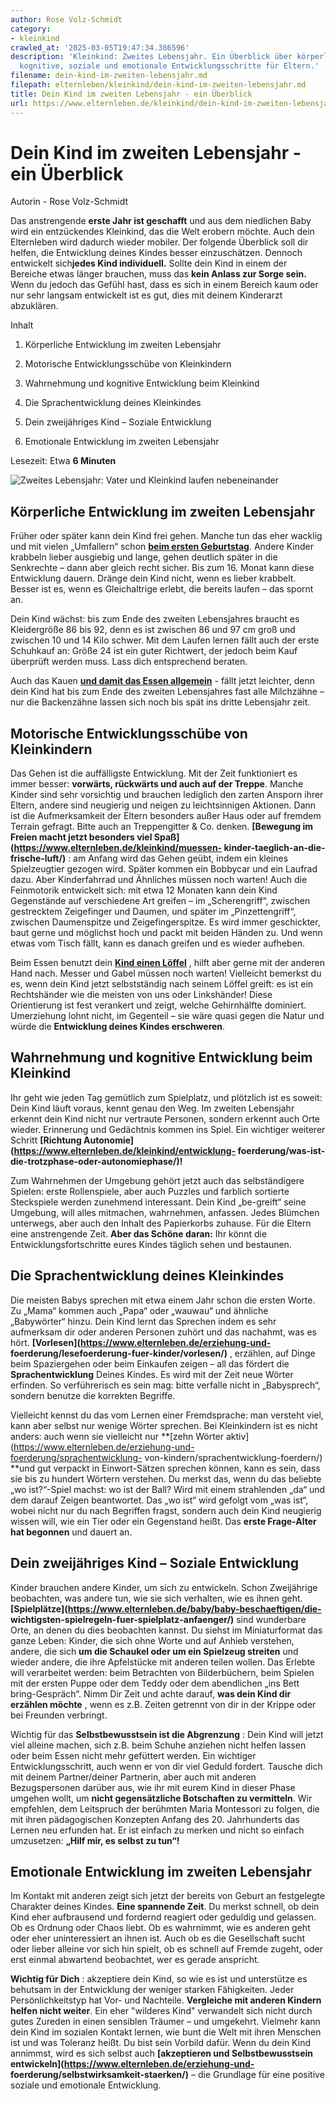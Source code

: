 ```yaml
---
author: Rose Volz-Schmidt
category:
- kleinkind
crawled_at: '2025-03-05T19:47:34.386596'
description: 'Kleinkind: Zweites Lebensjahr. Ein Überblick über körperliche, motorische,
  kognitive, soziale und emotionale Entwicklungsschritte für Eltern.'
filename: dein-kind-im-zweiten-lebensjahr.md
filepath: elternleben/kleinkind/dein-kind-im-zweiten-lebensjahr.md
title: Dein Kind im zweiten Lebensjahr - ein Überblick
url: https://www.elternleben.de/kleinkind/dein-kind-im-zweiten-lebensjahr/
---
```


#  Dein Kind im zweiten Lebensjahr - ein Überblick

Autorin - Rose Volz-Schmidt

Das anstrengende **erste Jahr ist geschafft** und aus dem niedlichen Baby wird
ein entzückendes Kleinkind, das die Welt erobern möchte. Auch dein Elternleben
wird dadurch wieder mobiler. Der folgende Überblick soll dir helfen, die
Entwicklung deines Kindes besser einzuschätzen. Dennoch entwickelt sich**jedes
Kind individuell.** Sollte dein Kind in einem der Bereiche etwas länger
brauchen, muss das **kein Anlass zur Sorge sein.** Wenn du jedoch das Gefühl
hast, dass es sich in einem Bereich kaum oder nur sehr langsam entwickelt ist
es gut, dies mit deinem Kinderarzt abzuklären.

Inhalt

1. Körperliche Entwicklung im zweiten Lebensjahr

2. Motorische Entwicklungsschübe von Kleinkindern

3. Wahrnehmung und kognitive Entwicklung beim Kleinkind

4. Die Sprachentwicklung deines Kleinkindes

5. Dein zweijähriges Kind – Soziale Entwicklung

6. Emotionale Entwicklung im zweiten Lebensjahr

Lesezeit: Etwa **6 Minuten**

![Zweites Lebensjahr: Vater und Kleinkind laufen
nebeneinander](/fileadmin/_processed_/5/8/csm_Ueberblick_Entwicklung_zweites_Lebensjahr_4e7cbc6404.jpg)

##  Körperliche Entwicklung im zweiten Lebensjahr

Früher oder später kann dein Kind frei gehen. Manche tun das eher wacklig und
mit vielen „Umfallern“ schon **[beim ersten
Geburtstag](https://www.elternleben.de/baby/erster-geburtstag/)**. Andere
Kinder krabbeln lieber ausgiebig und lange, gehen deutlich später in die
Senkrechte – dann aber gleich recht sicher. Bis zum 16. Monat kann diese
Entwicklung dauern. Dränge dein Kind nicht, wenn es lieber krabbelt. Besser
ist es, wenn es Gleichaltrige erlebt, die bereits laufen – das spornt an.  
  
Dein Kind wächst: bis zum Ende des zweiten Lebensjahres braucht es
Kleidergröße 86 bis 92, denn es ist zwischen 86 und 97 cm groß und zwischen 10
und 14 Kilo schwer. Mit dem Laufen lernen fällt auch der erste Schuhkauf an:
Größe 24 ist ein guter Richtwert, der jedoch beim Kauf überprüft werden muss.
Lass dich entsprechend beraten.  
  
Auch das Kauen **[und damit das Essen
allgemein](https://www.elternleben.de/shop/ernaehrung-fuer-babys/)** \- fällt
jetzt leichter, denn dein Kind hat bis zum Ende des zweiten Lebensjahres fast
alle Milchzähne – nur die Backenzähne lassen sich noch bis spät ins dritte
Lebensjahr zeit.

##  Motorische Entwicklungsschübe von Kleinkindern

Das Gehen ist die auffälligste Entwicklung. Mit der Zeit funktioniert es immer
besser: **vorwärts, rückwärts und auch auf der Treppe**. Manche Kinder sind
sehr vorsichtig und brauchen lediglich den zarten Ansporn ihrer Eltern, andere
sind neugierig und neigen zu leichtsinnigen Aktionen. Dann ist die
Aufmerksamkeit der Eltern besonders außer Haus oder auf fremdem Terrain
gefragt. Bitte auch an Treppengitter & Co. denken. **[Bewegung im Freien macht
jetzt besonders viel Spaß](https://www.elternleben.de/kleinkind/muessen-
kinder-taeglich-an-die-frische-luft/)** : am Anfang wird das Gehen geübt,
indem ein kleines Spielzeugtier gezogen wird. Später kommen ein Bobbycar und
ein Laufrad dazu. Aber Kinderfahrrad und Ähnliches müssen noch warten! Auch
die Feinmotorik entwickelt sich: mit etwa 12 Monaten kann dein Kind
Gegenstände auf verschiedene Art greifen – im „Scherengriff“, zwischen
gestrecktem Zeigefinger und Daumen, und später im „Pinzettengriff“, zwischen
Daumenspitze und Zeigefingerspitze. Es wird immer geschickter, baut gerne und
möglichst hoch und packt mit beiden Händen zu. Und wenn etwas vom Tisch fällt,
kann es danach greifen und es wieder aufheben.  
  
Beim Essen benutzt dein **[Kind einen
Löffel](https://www.elternleben.de/baby/babynahrung/essen-mit-loeffel/)** ,
hilft aber gerne mit der anderen Hand nach. Messer und Gabel müssen noch
warten! Vielleicht bemerkst du es, wenn dein Kind jetzt selbstständig nach
seinem Löffel greift: es ist ein Rechtshänder wie die meisten von uns oder
Linkshänder! Diese Orientierung ist fest verankert und zeigt, welche
Gehirnhälfte dominiert. Umerziehung lohnt nicht, im Gegenteil – sie wäre quasi
gegen die Natur und würde die **Entwicklung deines Kindes erschweren**.

##  Wahrnehmung und kognitive Entwicklung beim Kleinkind

Ihr geht wie jeden Tag gemütlich zum Spielplatz, und plötzlich ist es soweit:
Dein Kind läuft voraus, kennt genau den Weg. Im zweiten Lebensjahr erkennt
dein Kind nicht nur vertraute Personen, sondern erkennt auch Orte wieder.
Erinnerung und Gedächtnis kommen ins Spiel. Ein wichtiger weiterer Schritt
**[Richtung Autonomie](https://www.elternleben.de/kleinkind/entwicklung-
foerderung/was-ist-die-trotzphase-oder-autonomiephase/)!**  
  
Zum Wahrnehmen der Umgebung gehört jetzt auch das selbständigere Spielen:
erste Rollenspiele, aber auch Puzzles und farblich sortierte Steckspiele
werden zunehmend interessant. Dein Kind „be-greift“ seine Umgebung, will alles
mitmachen, wahrnehmen, anfassen. Jedes Blümchen unterwegs, aber auch den
Inhalt des Papierkorbs zuhause. Für die Eltern eine anstrengende Zeit. **Aber
das Schöne daran:** Ihr könnt die Entwicklungsfortschritte eures Kindes
täglich sehen und bestaunen.

##  Die Sprachentwicklung deines Kleinkindes

Die meisten Babys sprechen mit etwa einem Jahr schon die ersten Worte. Zu
„Mama“ kommen auch „Papa“ oder „wauwau“ und ähnliche „Babywörter“ hinzu. Dein
Kind lernt das Sprechen indem es sehr aufmerksam dir oder anderen Personen
zuhört und das nachahmt, was es hört.
**[Vorlesen](https://www.elternleben.de/erziehung-und-
foerderung/lesefoerderung-fuer-kinder/vorlesen/)** , erzählen, auf Dinge beim
Spaziergehen oder beim Einkaufen zeigen – all das fördert die
**Sprachentwicklung** Deines Kindes. Es wird mit der Zeit neue Wörter
erfinden. So verführerisch es sein mag: bitte verfalle nicht in „Babysprech“,
sondern benutze die korrekten Begriffe.  
  
Vielleicht kennst du das vom Lernen einer Fremdsprache: man versteht viel,
kann aber selbst nur wenige Wörter sprechen. Bei Kleinkindern ist es nicht
anders: auch wenn sie vielleicht nur **[zehn Wörter
aktiv](https://www.elternleben.de/erziehung-und-foerderung/sprachentwicklung-
von-kindern/sprachentwicklung-foerdern/) **und gut verpackt in Einwort-Sätzen
sprechen können, kann es sein, dass sie bis zu hundert Wörtern verstehen. Du
merkst das, wenn du das beliebte „wo ist?“-Spiel machst: wo ist der Ball? Wird
mit einem strahlenden „da“ und dem darauf Zeigen beantwortet. Das „wo ist“
wird gefolgt vom „was ist“, wobei nicht nur du nach Begriffen fragst, sondern
auch dein Kind neugierig wissen will, wie ein Tier oder ein Gegenstand heißt.
Das **erste Frage-Alter hat begonnen** und dauert an.

##  Dein zweijähriges Kind – Soziale Entwicklung

Kinder brauchen andere Kinder, um sich zu entwickeln. Schon Zweijährige
beobachten, was andere tun, wie sie sich verhalten, wie es ihnen geht.
**[Spielplätze](https://www.elternleben.de/baby/baby-beschaeftigen/die-
wichtigsten-spielregeln-fuer-spielplatz-anfaenger/)** sind wunderbare Orte, an
denen du dies beobachten kannst. Du siehst im Miniaturformat das ganze Leben:
Kinder, die sich ohne Worte und auf Anhieb verstehen, andere, die sich **um
die Schaukel oder um ein Spielzeug streiten** und wieder andere, die ihre
Apfelstücke mit anderen teilen wollen. Das Erlebte will verarbeitet werden:
beim Betrachten von Bilderbüchern, beim Spielen mit der ersten Puppe oder dem
Teddy oder dem abendlichen „ins Bett bring-Gespräch“. Nimm Dir Zeit und achte
darauf, **was dein Kind dir erzählen möchte** , wenn es z.B. Zeiten getrennt
von dir in der Krippe oder bei Freunden verbringt.  
  
Wichtig für das **Selbstbewusstsein ist die Abgrenzung** : Dein Kind will
jetzt viel alleine machen, sich z.B. beim Schuhe anziehen nicht helfen lassen
oder beim Essen nicht mehr gefüttert werden. Ein wichtiger
Entwicklungsschritt, auch wenn er von dir viel Geduld fordert. Tausche dich
mit deinem Partner/deiner Partnerin, aber auch mit anderen Bezugspersonen
darüber aus, wie ihr mit eurem Kind in dieser Phase umgehen wollt, um **nicht
gegensätzliche Botschaften zu vermitteln**. Wir empfehlen, dem Leitspruch der
berühmten Maria Montessori zu folgen, die mit ihren pädagogischen Konzepten
Anfang des 20. Jahrhunderts das Lernen neu erfunden hat. Er ist einfach zu
merken und nicht so einfach umzusetzen: **„Hilf mir, es selbst zu tun“!**

##  Emotionale Entwicklung im zweiten Lebensjahr

Im Kontakt mit anderen zeigt sich jetzt der bereits von Geburt an festgelegte
Charakter deines Kindes. **Eine spannende Zeit**. Du merkst schnell, ob dein
Kind eher aufbrausend und fordernd reagiert oder geduldig und gelassen. Ob es
Ordnung oder Chaos liebt. Ob es wahrnimmt, wie es anderen geht oder eher
uninteressiert an ihnen ist. Auch ob es die Gesellschaft sucht oder lieber
alleine vor sich hin spielt, ob es schnell auf Fremde zugeht, oder erst einmal
abwartend beobachtet, wer es gerade anspricht.  
  
**Wichtig für Dich** : akzeptiere dein Kind, so wie es ist und unterstütze es
behutsam in der Entwicklung der weniger starken Fähigkeiten. Jeder
Persönlichkeitstyp hat Vor- und Nachteile. **Vergleiche mit anderen Kindern
helfen nicht weiter**. Ein eher "wilderes Kind" verwandelt sich nicht durch
gutes Zureden in einen sensiblen Träumer – und umgekehrt. Vielmehr kann dein
Kind im sozialen Kontakt lernen, wie bunt die Welt mit ihren Menschen ist und
was Toleranz heißt. Du bist sein Vorbild dafür. Wenn du dein Kind annimmst,
wird es sich selbst auch **[akzeptieren und Selbstbewusstsein
entwickeln](https://www.elternleben.de/erziehung-und-
foerderung/selbstwirksamkeit-staerken/)** – die Grundlage für eine positive
soziale und emotionale Entwicklung.

